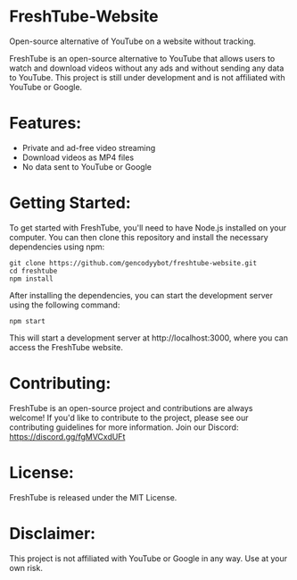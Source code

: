 # FreshTube-Website
Open-source alternative of YouTube on a website without tracking.

FreshTube is an open-source alternative to YouTube that allows users to watch and download videos without any ads and without sending any data to YouTube. This project is still under development and is not affiliated with YouTube or Google.

# Features:

* Private and ad-free video streaming
* Download videos as MP4 files
* No data sent to YouTube or Google


# Getting Started:

To get started with FreshTube, you'll need to have Node.js installed on your computer. You can then clone this repository and install the necessary dependencies using npm:


```
git clone https://github.com/gencodyybot/freshtube-website.git
cd freshtube
npm install
```
After installing the dependencies, you can start the development server using the following command:


```
npm start
```
This will start a development server at http://localhost:3000, where you can access the FreshTube website.


# Contributing:

FreshTube is an open-source project and contributions are always welcome! If you'd like to contribute to the project, please see our contributing guidelines for more information. Join our Discord: https://discord.gg/fgMVCxdUFt


# License:

FreshTube is released under the MIT License.


# Disclaimer:

This project is not affiliated with YouTube or Google in any way. Use at your own risk.


